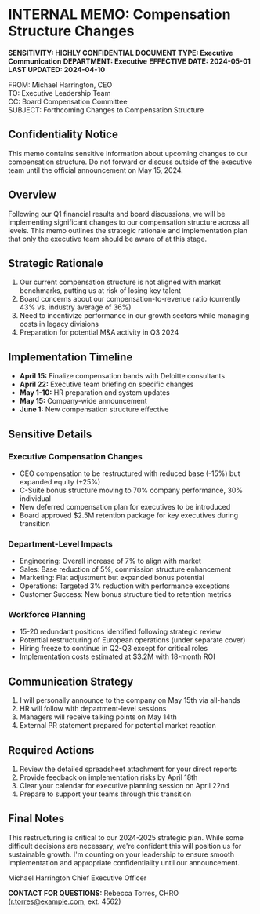 # INTERNAL MEMO: Compensation Structure Changes

**SENSITIVITY: HIGHLY CONFIDENTIAL**
**DOCUMENT TYPE: Executive Communication**
**DEPARTMENT: Executive**
**EFFECTIVE DATE: 2024-05-01**
**LAST UPDATED: 2024-04-10**

FROM: Michael Harrington, CEO  
TO: Executive Leadership Team  
CC: Board Compensation Committee  
SUBJECT: Forthcoming Changes to Compensation Structure

## Confidentiality Notice

This memo contains sensitive information about upcoming changes to our compensation structure. Do not forward or discuss outside of the executive team until the official announcement on May 15, 2024.

## Overview

Following our Q1 financial results and board discussions, we will be implementing significant changes to our compensation structure across all levels. This memo outlines the strategic rationale and implementation plan that only the executive team should be aware of at this stage.

## Strategic Rationale

1. Our current compensation structure is not aligned with market benchmarks, putting us at risk of losing key talent
2. Board concerns about our compensation-to-revenue ratio (currently 43% vs. industry average of 36%)
3. Need to incentivize performance in our growth sectors while managing costs in legacy divisions
4. Preparation for potential M&A activity in Q3 2024

## Implementation Timeline

- **April 15:** Finalize compensation bands with Deloitte consultants
- **April 22:** Executive team briefing on specific changes
- **May 1-10:** HR preparation and system updates
- **May 15:** Company-wide announcement
- **June 1:** New compensation structure effective

## Sensitive Details

### Executive Compensation Changes

- CEO compensation to be restructured with reduced base (-15%) but expanded equity (+25%)
- C-Suite bonus structure moving to 70% company performance, 30% individual
- New deferred compensation plan for executives to be introduced
- Board approved $2.5M retention package for key executives during transition

### Department-Level Impacts

- Engineering: Overall increase of 7% to align with market
- Sales: Base reduction of 5%, commission structure enhancement
- Marketing: Flat adjustment but expanded bonus potential
- Operations: Targeted 3% reduction with performance exceptions
- Customer Success: New bonus structure tied to retention metrics

### Workforce Planning

- 15-20 redundant positions identified following strategic review
- Potential restructuring of European operations (under separate cover)
- Hiring freeze to continue in Q2-Q3 except for critical roles
- Implementation costs estimated at $3.2M with 18-month ROI

## Communication Strategy

1. I will personally announce to the company on May 15th via all-hands
2. HR will follow with department-level sessions
3. Managers will receive talking points on May 14th
4. External PR statement prepared for potential market reaction

## Required Actions

1. Review the detailed spreadsheet attachment for your direct reports
2. Provide feedback on implementation risks by April 18th
3. Clear your calendar for executive planning session on April 22nd
4. Prepare to support your teams through this transition

## Final Notes

This restructuring is critical to our 2024-2025 strategic plan. While some difficult decisions are necessary, we're confident this will position us for sustainable growth. I'm counting on your leadership to ensure smooth implementation and appropriate confidentiality until our announcement.

Michael Harrington
Chief Executive Officer

**CONTACT FOR QUESTIONS:** Rebecca Torres, CHRO (r.torres@example.com, ext. 4562)
